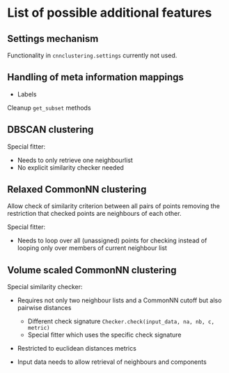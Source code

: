 List of possible additional features
====================================

Settings mechanism
------------------

Functionality in `cnnclustering.settings` currently not used.

Handling of meta information mappings
-------------------------------------

  - Labels


Cleanup `get_subset` methods

DBSCAN clustering
-----------------

Special fitter:

  - Needs to only retrieve one neighbourlist
  - No explicit similarity checker needed

Relaxed CommonNN clustering
---------------------------

Allow check of similarity criterion between all pairs of points removing
the restriction that checked points are neighbours of each other.

Special fitter:

  - Needs to loop over all (unassigned) points for checking instead
    of looping only over members of current neighbour list

Volume scaled CommonNN clustering
---------------------------------

Special similarity checker:

  - Requires not only two neighbour lists and a CommonNN cutoff but
    also pairwise distances

    - Different check signature `Checker.check(input_data, na, nb, c, metric)`
    - Special fitter which uses the specific check signature

  - Restricted to euclidean distances metrics
  - Input data needs to allow retrieval of neighbours and components